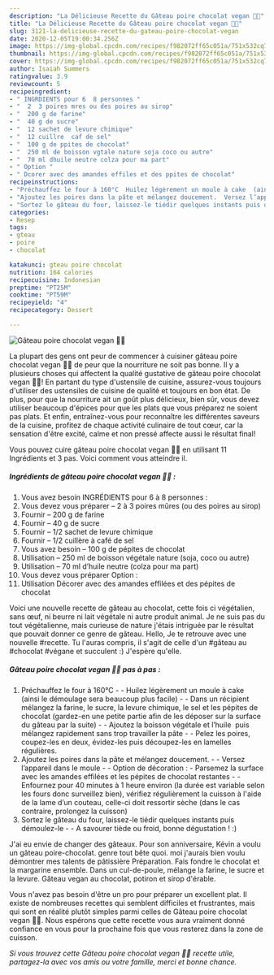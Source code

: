 ```yaml
---
description: "La Délicieuse Recette du Gâteau poire chocolat vegan 🍐🍫"
title: "La Délicieuse Recette du Gâteau poire chocolat vegan 🍐🍫"
slug: 3121-la-delicieuse-recette-du-gateau-poire-chocolat-vegan
date: 2020-12-05T19:00:34.256Z
image: https://img-global.cpcdn.com/recipes/f982072ff65c051a/751x532cq70/gateau-poire-chocolat-vegan-🍐🍫-photo-principale-de-la-recette.jpg
thumbnail: https://img-global.cpcdn.com/recipes/f982072ff65c051a/751x532cq70/gateau-poire-chocolat-vegan-🍐🍫-photo-principale-de-la-recette.jpg
cover: https://img-global.cpcdn.com/recipes/f982072ff65c051a/751x532cq70/gateau-poire-chocolat-vegan-🍐🍫-photo-principale-de-la-recette.jpg
author: Isaiah Summers
ratingvalue: 3.9
reviewcount: 5
recipeingredient:
- " INGRDIENTS pour 6  8 personnes "
- "  2  3 poires mres ou des poires au sirop"
- "  200 g de farine"
- "  40 g de sucre"
- "  12 sachet de levure chimique"
- "  12 cuillre  caf de sel"
- "  100 g de ppites de chocolat"
- "  250 ml de boisson vgtale nature soja coco ou autre"
- "  70 ml dhuile neutre colza pour ma part"
- " Option "
- " Dcorer avec des amandes effiles et des ppites de chocolat"
recipeinstructions:
- "Préchauffez le four à 160°C  Huilez légèrement un moule à cake  (ainsi le démoulage sera beaucoup plus facile)  Dans un récipient mélangez la farine, le sucre, la levure chimique, le sel et les pépites de chocolat (gardez-en une petite partie afin de les déposer sur la surface du gâteau par la suite)  Ajoutez la boisson végétale et l’huile  puis mélangez rapidement sans trop travailler la pâte  Pelez les poires, coupez-les en deux, évidez-les puis découpez-les en lamelles régulières."
- "Ajoutez les poires dans la pâte et mélangez doucement.  Versez l’appareil dans le moule  Option de décoration : Parsemez la surface avec les amandes effilées et les pépites de chocolat restantes  Enfournez pour 40 minutes à 1 heure environ (la durée est variable selon les fours donc surveillez bien), vérifiez régulièrement la cuisson à l&#39;aide de la lame d’un couteau, celle-ci doit ressortir sèche (dans le cas contraire, prolongez la cuisson)"
- "Sortez le gâteau du four, laissez-le tiédir quelques instants puis démoulez-le  A savourer tiède ou froid, bonne dégustation ! :)"
categories:
- Resep
tags:
- gteau
- poire
- chocolat

katakunci: gteau poire chocolat 
nutrition: 164 calories
recipecuisine: Indonesian
preptime: "PT25M"
cooktime: "PT59M"
recipeyield: "4"
recipecategory: Dessert

---
```



![Gâteau poire chocolat vegan 🍐🍫](https://img-global.cpcdn.com/recipes/f982072ff65c051a/751x532cq70/gateau-poire-chocolat-vegan-🍐🍫-photo-principale-de-la-recette.jpg)

La plupart des gens ont peur de commencer à cuisiner gâteau poire chocolat vegan 🍐🍫 de peur que la nourriture ne soit pas bonne. Il y a plusieurs choses qui affectent la qualité gustative de gâteau poire chocolat vegan 🍐🍫! En partant du type d'ustensile de cuisine, assurez-vous toujours d'utiliser des ustensiles de cuisine de qualité et toujours en bon état. De plus, pour que la nourriture ait un goût plus délicieux, bien sûr, vous devez utiliser beaucoup d'épices pour que les plats que vous préparez ne soient pas plats. Et enfin, entraînez-vous pour reconnaître les différentes saveurs de la cuisine, profitez de chaque activité culinaire de tout cœur, car la sensation d'être excité, calme et non pressé affecte aussi le résultat final!

<!--inarticleads1-->

Vous pouvez cuire gâteau poire chocolat vegan 🍐🍫 en utilisant 11 Ingrédients et 3 pas. Voici comment vous atteindre il.

##### Ingrédients de gâteau poire chocolat vegan 🍐🍫 :

1. Vous avez besoin  INGRÉDIENTS pour 6 à 8 personnes :
1. Vous devez vous préparer  – 2 à 3 poires mûres (ou des poires au sirop)
1. Fournir  – 200 g de farine
1. Fournir  – 40 g de sucre
1. Fournir  – 1/2 sachet de levure chimique
1. Fournir  – 1/2 cuillère à café de sel
1. Vous avez besoin  – 100 g de pépites de chocolat
1. Utilisation  – 250 ml de boisson végétale nature (soja, coco ou autre)
1. Utilisation  – 70 ml d’huile neutre (colza pour ma part)
1. Vous devez vous préparer  Option :
1. Utilisation  Décorer avec des amandes effilées et des pépites de chocolat


Voici une nouvelle recette de gâteau au chocolat, cette fois ci végétalien, sans œuf, ni beurre ni lait végétale ni autre produit animal. Je ne suis pas du tout végétalienne, mais curieuse de nature j&#39;étais intriguée par le résultat que pouvait donner ce genre de gâteau. Hello, Je te retrouve avec une nouvelle #recette. Tu l&#39;auras compris, il s&#39;agit de celle d&#39;un #gâteau au #chocolat #végane et succulent :) J&#39;espère qu&#39;elle. 

<!--inarticleads2-->

##### Gâteau poire chocolat vegan 🍐🍫 pas à pas :

1. Préchauffez le four à 160°C -  - Huilez légèrement un moule à cake  (ainsi le démoulage sera beaucoup plus facile) -  - Dans un récipient mélangez la farine, le sucre, la levure chimique, le sel et les pépites de chocolat (gardez-en une petite partie afin de les déposer sur la surface du gâteau par la suite) -  - Ajoutez la boisson végétale et l’huile  puis mélangez rapidement sans trop travailler la pâte -  - Pelez les poires, coupez-les en deux, évidez-les puis découpez-les en lamelles régulières.
1. Ajoutez les poires dans la pâte et mélangez doucement. -  - Versez l’appareil dans le moule -  - Option de décoration : - Parsemez la surface avec les amandes effilées et les pépites de chocolat restantes -  - Enfournez pour 40 minutes à 1 heure environ (la durée est variable selon les fours donc surveillez bien), vérifiez régulièrement la cuisson à l&#39;aide de la lame d’un couteau, celle-ci doit ressortir sèche (dans le cas contraire, prolongez la cuisson)
1. Sortez le gâteau du four, laissez-le tiédir quelques instants puis démoulez-le -  - A savourer tiède ou froid, bonne dégustation ! :)


J&#39;ai eu envie de changer des gâteaux. Pour son anniversaire, Kévin a voulu un gâteau poire-chocolat. genre tout bête quoi. moi j&#39;aurais bien voulu démontrer mes talents de pâtissière Préparation. Fais fondre le chocolat et la margarine ensemble. Dans un cul-de-poule, mélange la farine, le sucre et la levure. Gâteau vegan au chocolat, potiron et sirop d&#39;érable. 

<!--inarticleads1-->

<p>
Vous n'avez pas besoin d'être un pro pour préparer un excellent plat. Il existe de nombreuses recettes qui semblent difficiles et frustrantes, mais qui sont en réalité plutôt simples parmi celles de Gâteau poire chocolat vegan 🍐🍫. Nous espérons que cette recette vous aura vraiment donné confiance en vous pour la prochaine fois que vous resterez dans la zone de cuisson.
</p>

<p>
<i>Si vous trouvez cette Gâteau poire chocolat vegan 🍐🍫 recette utile, partagez-la avec vos amis ou votre famille, merci et bonne chance.</i>
</p>
